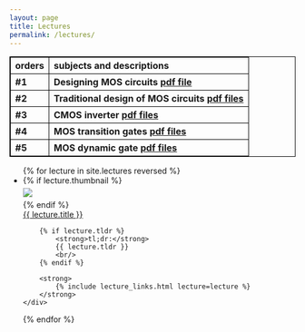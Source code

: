```yaml
---
layout: page
title: Lectures
permalink: /lectures/
---
```


  <style>
    table, th {
      border: 1px solid black;
    }

    table {
      border-collapse: collapse;
      width: 100%;
    }

    th {
      text-align: left;
    }
  </style>
  <table>
    <tr> 
    <th>orders</th>
    <th>subjects and descriptions</th>
    </tr>
    <tr>
    <th> #1</th>
    <th> Designing MOS circuits <a href= "/digital_electronics/static_files/lectures/NM-Digital1-MOS.pdf">pdf file</a>  </th>
    </tr>
    <tr>
    <th>#2 </th>
    <th> Traditional design of MOS circuits <a href = "/digital_electronics/static_files/lectures/NM-Digital2-NMOS.pdf"> pdf files</a></th>
    </tr>
    <tr>
    <th>#3 </th>
    <th> CMOS inverter <a href ="/digital_electronics/static_files/lectures/NM-Digital3-CMOS.pdf">pdf files</a></th>
    </tr>
    <tr>
    <th>#4 </th>
    <th> MOS transition gates <a href = "/digital_electronics/static_files/lectures/NM-Digital4-MOS-Xgates.pdf">pdf files</a></th>
    </tr>
    <tr>
    <th>#5</th> 
    <th>MOS dynamic gate <a href = "/digital_electronics/static_files/lectures/NM-Digital5-Dynamic.pdf">pdf files</a> </th>
    </tr>
  </table>
 










<ul id="archive">
{% for lecture in site.lectures reversed %}
<li class="archiveposturl" style="background: transparent">
<div class="lecture-container">
    {% if lecture.thumbnail %}
    <div class="thumbnail">
      <div class="center-cropped" style="margin-top:5px;margin-bottom:5px;background-image: url('{{ lecture.thumbnail | prepend: site.baseurl }}');">
        <img src="{{ lecture.thumbnail | prepend: site.baseurl }}"/>
      </div>
    </div>
    {% endif %}
    <div class="content">
        <span><a href="
            {% if lecture.slides contains '://' %}
              {{ lecture.slides }} 
            {% else %}
              {{ lecture.slides | prepend: site.baseurl }} 
            {% endif %}">{{ lecture.title }}</a>
        </span><br>

        {% if lecture.tldr %}
            <strong>tl;dr:</strong> 
            {{ lecture.tldr }}
            <br/>
        {% endif %}

        <strong>
            {% include lecture_links.html lecture=lecture %}
        </strong>
    </div>
</div>
</li>
{% endfor %}
</ul>